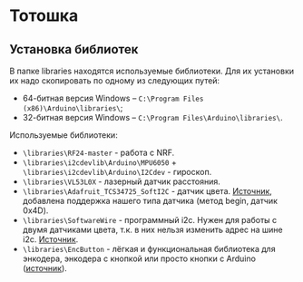 # Тотошка

## Установка библиотек

В папке libraries находятся используемые библиотеки. Для их установки их надо скопировать по одному из следующих путей:
* 64-битная версия Windows – `C:\Program Files (x86)\Arduino\libraries\`;
* 32-битная версия Windows – `C:\Program Files\Arduino\libraries\`.

Используемые библиотеки:
* `\libraries\RF24-master` - работа с NRF.
* `\libraries\i2cdevlib\Arduino\MPU6050` + `\libraries\i2cdevlib\Arduino\I2Cdev` - гироскоп.
* `\libraries\VL53L0X` - лазерный датчик расстояния.
* `\libraries\Adafruit_TCS34725_SoftI2C` - датчик цвета. [Источник](https://github.com/Fire7/Adafruit_TCS34725_SoftI2C), добавлена поддержка нашего типа датчика (метод begin, датчик 0x4D).
* `\libraries\SoftwareWire` - программный i2c. Нужен для работы с двумя датчиками цвета, т.к. в них нельзя изменить адрес на шине i2c. [Источник](https://github.com/Fire7/SoftwareWire).
* `\libraries\EncButton` - лёгкая и функциональная библиотека для энкодера, энкодера с кнопкой или просто кнопки с Arduino ([источник](https://github.com/GyverLibs/EncButton)).
